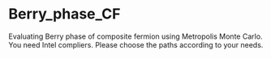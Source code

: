 # Berry_phase_CF
Evaluating Berry phase of composite fermion using Metropolis Monte Carlo.
You need Intel compliers.
Please choose the paths according to your needs.
